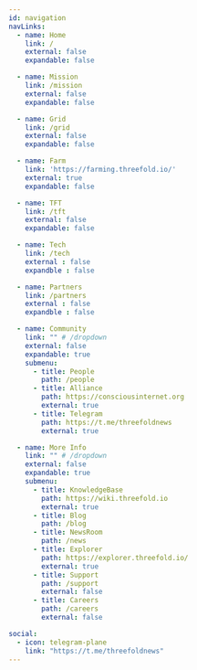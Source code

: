 ```yaml
---
id: navigation
navLinks:
  - name: Home
    link: /
    external: false
    expandable: false

  - name: Mission
    link: /mission
    external: false
    expandable: false

  - name: Grid
    link: /grid
    external: false
    expandable: false

  - name: Farm
    link: 'https://farming.threefold.io/'
    external: true
    expandable: false

  - name: TFT
    link: /tft
    external: false
    expandable: false

  - name: Tech
    link: /tech
    external : false
    expandble : false

  - name: Partners
    link: /partners
    external : false
    expandble : false

  - name: Community
    link: "" # /dropdown
    external: false
    expandable: true
    submenu:
      - title: People
        path: /people
      - title: Alliance
        path: https://consciousinternet.org
        external: true
      - title: Telegram
        path: https://t.me/threefoldnews
        external: true        

  - name: More Info
    link: "" # /dropdown
    external: false
    expandable: true
    submenu:
      - title: KnowledgeBase
        path: https://wiki.threefold.io
        external: true         
      - title: Blog
        path: /blog
      - title: NewsRoom
        path: /news
      - title: Explorer
        path: https://explorer.threefold.io/
        external: true
      - title: Support
        path: /support
        external: false
      - title: Careers
        path: /careers
        external: false

social:
  - icon: telegram-plane
    link: "https://t.me/threefoldnews"
---
```




<!--   - name: PARTICIPATE
    link: /universe 
    external: false
    expandable: false
    submenu:
      - title: Start Farming
        path: /farming
        external: true

      - title: Get a 3Node
        path: /farming/get_3node
        external: true

      - title: Buy the Token
        path: https://threefold.io/info/threefold#/threefold__how_to_buy_and_sell

      - title: Test the Cloud
        path: /cloud
        external: true

      - title: Try the Marketplace
        path: /marketplace
        external: true

      - title: Build with the SDK
        path: /info/sdk
        external: true -->



<!--   - name: TF Universe
    link: "" # /dropdown
    external: false
    expandable: true
    submenu:
      - title: Universe Home
        path: /universe

      - title: ThreeFold Farming
        path: /farming
        external: true

      - title: ThreeFold Token
        path: /token

      - title: ThreeFold Kube Cloud
        path: /cloud
        external: true

      - title: ThreeFold Marketplace
        path: /marketplace
        external: true

      - title: Digital Twin
        path: https://mydigitaltwin.io
        external: true

      - title: Conscious Internet
        path: /aci
        external: true

      - title: ThreeFold Tech
        path: https://threefold.tech
        external: true -->
<!-- 
        - name: Token
    link: ""
    external: false
    expandable: true
    submenu:
      - title: Token Introduction
        path: /token
      - title: Buy TFT
        path: https://threefold.io/info/threefold#/threefold__how_to_buy_and_sell
        external: true
      - title: Tokenomics
        path: https://threefold.io/info/threefold#/threefold__tokenomics
        external: true
      - title: Distribution
        path: https://threefold.io/info/threefold#/threefold__token_overview
        external: true
      - title: FAQ / Forum
        path: https://forum.threefold.io/c/threefold-token/tft-faq/57
        external: true
  
  - name: Farming
    link: "" # /dropdown
    external: false
    expandable: true
    submenu:
      - title: Grid Introduction
        path: https://threefold.io/farming/
        external: true
      - title: Start Farming
        path: https://threefold.io/farming/farming
        external: true
      - title: Get a 3Node
        path: https://threefold.io/farming/get_3node
        external: true
      - title: FAQ / Forum
        path: https://forum.threefold.io/c/farming/farming-faq/53
        external: true
      - title: Explorer
        path: https://explorer.threefold.io/
        external: true            
  
  - name: Use
    link: "https://cloud.threefold.io/"
    external: true
    expandable: true
    submenu:
      - title: Partners
        path: /partners    
      - title: Cloud
        path: https://cloud.threefold.io
        external: true      
      - title: Marketplace
        path: https://threefold.io/marketplace
        external: true
      - title: Digital Twin
        path: https://mydigitaltwin.io/
        external: true
      - title: Developers (SDK)
        path: https://sdk.threefold.io/
        external: true
       - title: Kubernetes Cloud
         path: https://threefold.io/info/cloud#/cloud__evdc
         external: true
       - title: Quantum-Safe Storage
         path: https://threefold.io/info/cloud#/cloud__threefold_filesystem
         external: true

   - name: Partners
     link: "/partners" # /dropdown
     external: false
     expandable: false

  - name: Technology
    link: "" # /dropdown
    external: false
    expandable: true
    submenu:
      - title: Grid Technology
        path: https://threefold.io/info/threefold#/internet4__technology
        external: true
      - title: Zero-OS
        path: https://threefold.io/info/threefold#/internet4__tfgrid_primitives
        external: true
      - title: Smart Contract for IT
        path: https://threefold.io/info/threefold#/internet4__smartcontract_it
        external: true
      - title: P2P Network
        path: https://threefold.io/info/threefold#/internet4__planetary_network
        external: true
      - title: Web2 vs Web3 vs P2P
        path: https://threefold.io/info/threefold#/threefold__grid_compare
        external: true
      - title: FAQ / Forum
        path: https://forum.threefold.io/c/technical-discussion/technical-faq/55
        external: true -->
